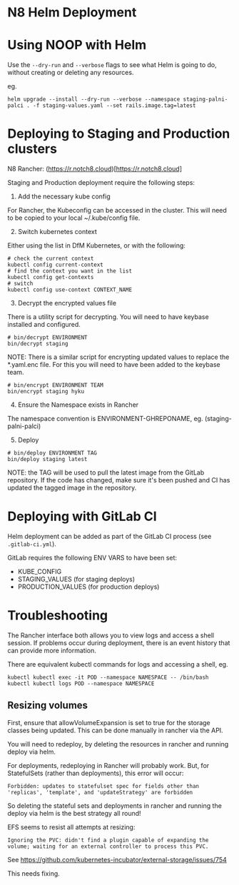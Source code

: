 N8 Helm Deployment
==================

# Using NOOP with Helm

Use the `--dry-run` and `--verbose` flags to see what Helm is going to do, without creating or deleting any resources.

eg.

`helm upgrade --install --dry-run --verbose --namespace staging-palni-palci . -f staging-values.yaml --set rails.image.tag=latest`

# Deploying to Staging and Production clusters

N8 Rancher: (https://r.notch8.cloud)[https://r.notch8.cloud]

Staging and Production deployment require the following steps:

1. Add the necessary kube config

For Rancher, the Kubeconfig can be accessed in the cluster. This will need to be copied to your local ~/.kube/config file.

2. Switch kubernetes context

Either using the list in DfM Kubernetes, or with the following:

```
# check the current context
kubectl config current-context
# find the context you want in the list
kubectl config get-contexts
# switch
kubectl config use-context CONTEXT_NAME
```

3. Decrypt the encrypted values file

There is a utility script for decrypting. You will need to have keybase installed and configured.

```
# bin/decrypt ENVIRONMENT
bin/decrypt staging
```

NOTE: There is a similar script for encrypting updated values to replace the *.yaml.enc file. For this you will need to have been added to the keybase team.

```
# bin/encrypt ENVIRONMENT TEAM
bin/encrypt staging hyku
```

4. Ensure the Namespace exists in Rancher

The namespace convention is ENVIRONMENT-GHREPONAME, eg. (staging-palni-palci)

5. Deploy

```
# bin/deploy ENVIRONMENT TAG
bin/deploy staging latest
```

NOTE: the TAG will be used to pull the latest image from the GitLab repository. If the code has changed, make sure it's been pushed and CI has updated the tagged image in the repository.

# Deploying with GitLab CI

Helm deployment can be added as part of the GitLab CI process (see `.gitlab-ci.yml`).

GitLab requires the following ENV VARS to have been set:

* KUBE_CONFIG
* STAGING_VALUES (for staging deploys)
* PRODUCTION_VALUES (for production deploys)

# Troubleshooting

The Rancher interface both allows you to view logs and access a shell session. If problems occur during deployment, there is an event history that can provide more information. 

There are equivalent kubectl commands for logs and accessing a shell, eg.

```
kubectl kubectl exec -it POD --namespace NAMESPACE -- /bin/bash
kubectl kubectl logs POD --namespace NAMESPACE
```

## Resizing volumes

First, ensure that allowVolumeExpansion is set to true for the storage classes being updated. This can be done manually in rancher via the API.

You will need to redeploy, by deleting the resources in rancher and running deploy via helm.

For deployments, redeploying in Rancher will probably work. But, for StatefulSets (rather than deployments), this error will occur:

```
Forbidden: updates to statefulset spec for fields other than 'replicas', 'template', and 'updateStrategy' are forbidden
```

So deleting the stateful sets and deployments in rancher and running the deploy via helm is the best strategy all round!

EFS seems to resist all attempts at resizing:
```
Ignoring the PVC: didn't find a plugin capable of expanding the volume; waiting for an external controller to process this PVC.
```

See https://github.com/kubernetes-incubator/external-storage/issues/754

This needs fixing.
